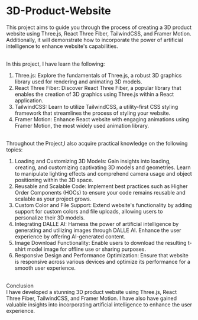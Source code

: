 # 3D-Product-Website
This project aims to guide you through the process of creating a 3D product website using Three.js, React Three Fiber, TailwindCSS, and Framer Motion. Additionally, it will demonstrate how to incorporate the power of artificial intelligence to enhance website's capabilities.<br><br>


In this project, I have learn the following:<br>
1. Three.js: Explore the fundamentals of Three.js, a robust 3D graphics library used for rendering and animating 3D models.<br>
2. React Three Fiber: Discover React Three Fiber, a popular library that enables the creation of 3D graphics using Three.js within a React application.<br>
3. TailwindCSS: Learn to utilize TailwindCSS, a utility-first CSS styling framework that streamlines the process of styling your website.<br>
4. Framer Motion: Enhance React website with engaging animations using Framer Motion, the most widely used animation library.<br><br>


Throughout the Project,I also acquire practical knowledge on the following topics:<br>
1. Loading and Customizing 3D Models: Gain insights into loading, creating, and customizing captivating 3D models and geometries. Learn to manipulate lighting effects and comprehend camera usage and object positioning within the 3D space.<br>
2. Reusable and Scalable Code: Implement best practices such as Higher Order Components (HOCs) to ensure your code remains reusable and scalable as your project grows.<br>
3. Custom Color and File Support: Extend website's functionality by adding support for custom colors and file uploads, allowing users to personalize their 3D models.<br>
4. Integrating DALLE AI: Harness the power of artificial intelligence by generating and utilizing images through DALLE AI. Enhance the user experience by offering AI-generated content.<br>
5. Image Download Functionality: Enable users to download the resulting t-shirt model image for offline use or sharing purposes.<br>
6. Responsive Design and Performance Optimization: Ensure that website is responsive across various devices and optimize its performance for a smooth user experience.<br><br>


Conclusion<br>
I have developed a stunning 3D product website using Three.js, React Three Fiber, TailwindCSS, and Framer Motion. I have also have gained valuable insights into incorporating artificial intelligence to enhance the user experience.<br>








